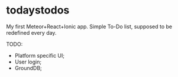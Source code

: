 # todaystodos

My first Meteor+React+Ionic app. Simple To-Do list, supposed to be redefined every day.

TODO:
- Platform specific UI;
- User login;
- GroundDB;
